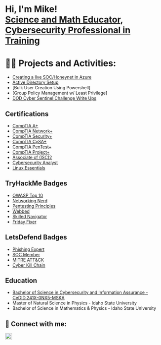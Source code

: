 <h1>Hi, I'm Mike! <br/><a href="https://github.com/mpmatusek">Science and Math Educator</a>, <a href="https://www.linkedin.com/in/mike-matusek/">Cybersecurity Professional in Training</a></h1>

<h1>👨‍💻 Projects and Activities:</h1>

  - [Creating a live SOC/Honeynet in Azure](https://github.com/mpmatusek/CloudSOC)
  - [Active Directory Setup](https://github.com/mpmatusek/VirtualHomelabActiveDirectory)
  - [Bulk User Creation Using Powershell]
  - [Group Policy Management w/ Least Privilege]
  - [DOD Cyber Sentinel Challenge Write Ups](http://github.com/mpmatusek/DoDCyberSentinelChallenge)


## Certifications
- [CompTIA A+](https://www.credly.com/badges/276cad2b-5837-47dd-9553-670a54747730/public_url)
- [CompTIA Network+](https://www.credly.com/badges/c9f5e662-8102-40ce-95fa-8d2db6accbee/public_url)
- [CompTIA Security+](https://www.credly.com/badges/65ae9e4a-52b6-4c55-8a20-0da2870eca45/public_url)
- [CompTIA CySA+](https://www.credly.com/badges/009e2c76-1721-4057-b2da-dfdf498f7e9e/public_url)
- [CompTIA PenTest+](https://www.credly.com/badges/2cb22028-b78c-452f-92a2-749c0ddcc418/public_url)
- [CompTIA Project+](https://www.credly.com/badges/f53bf3e8-360e-41c0-b97b-757c04aa36e2/public_url)
- [Associate of (ISC)2](https://www.credly.com/badges/c0a43871-ed6e-48e7-9b1d-c18fd7baf067/public_url)
- [Cybersecurity Analyst](https://app.kajabi.com/certificates/b1da0534)
- [Linux Essentials](https://cs.lpi.org/caf/Xamman/certification/verify/LPI000591817/7jhntnz2be)

## TryHackMe Badges
- [OWASP Top 10](https://tryhackme.com/StormCrowAlpha/badges/owasp-10)
- [Networking Nerd](https://tryhackme.com/StormCrowAlpha/badges/network-fundamentals)
- [Pentesting Principles](https://tryhackme.com/StormCrowAlpha/badges/intro-to-pentesting)
- [Webbed](https://tryhackme.com/StormCrowAlpha/badges/web-fund)
- [Skilled Navigator](https://tryhackme.com/StormCrowAlpha/badges/skilled-navigator)
- [Friday Fixer](https://tryhackme.com/StormCrowAlpha/badges/friday-fixer)

## LetsDefend Badges
- [Phishing Expert](https://app.letsdefend.io/my-rewards/detail/52fb6a84-f84d-46d9-97b2-7f8d2e45a14e)
- [SOC Member](https://app.letsdefend.io/my-rewards/detail/11175905-1e23-469c-bc7b-4a0c0745865d)
- [MITRE ATT&CK](https://app.letsdefend.io/my-rewards/detail/6df1988a-8e88-4860-ab05-128f0f93e523)
- [Cyber Kill Chain](https://app.letsdefend.io/my-rewards/detail/088ccb62-4ce0-47ed-8995-d266eea9cef6)

## Education
- [Bachelor of Science in Cybersecurity and Information Assurance - CeDID.241X-0NX5-MSKA](https://www.wgu.edu/alumni/commencement/e-diploma-verification/validate.html)
- Master of Natural Science in Physics - Idaho State University
- Bachelor of Science in Mathematics & Physics - Idaho State University

<h2> 🤳 Connect with me:</h2>

[<img align="left" alt="MikeMatusek | LinkedIn" width="22px" src="https://cdn.jsdelivr.net/npm/simple-icons@v3/icons/linkedin.svg" />][linkedin]

[linkedin]: https://linkedin.com/in/mike-matusek
